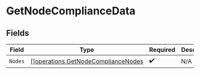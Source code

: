 # GetNodeComplianceData


## Fields

| Field                                                                                    | Type                                                                                     | Required                                                                                 | Description                                                                              |
| ---------------------------------------------------------------------------------------- | ---------------------------------------------------------------------------------------- | ---------------------------------------------------------------------------------------- | ---------------------------------------------------------------------------------------- |
| `Nodes`                                                                                  | [][operations.GetNodeComplianceNodes](../../models/operations/getnodecompliancenodes.md) | :heavy_check_mark:                                                                       | N/A                                                                                      |